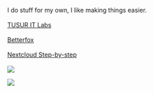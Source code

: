 I do stuff for my own, I like making things easier.<br><br> 
[TUSUR IT Labs](<https://github.com/Rockstar234/IT-Labs>)<br><br>
[Betterfox](<https://github.com/Rockstar234/Betterfox>)<br><br>
[Nextcloud Step-by-step](<https://github.com/Rockstar234/nextcloud.amdcloud>)<br><br>
[![](https://visitcount.itsvg.in/api?id=Rockstar234&icon=0&color=3)](https://visitcount.itsvg.in)

![](https://github-readme-stats.vercel.app/api/top-langs/?username=Rockstar234&theme=dark&hide_border=false&include_all_commits=true&count_private=false&layout=compact)<br><br>
